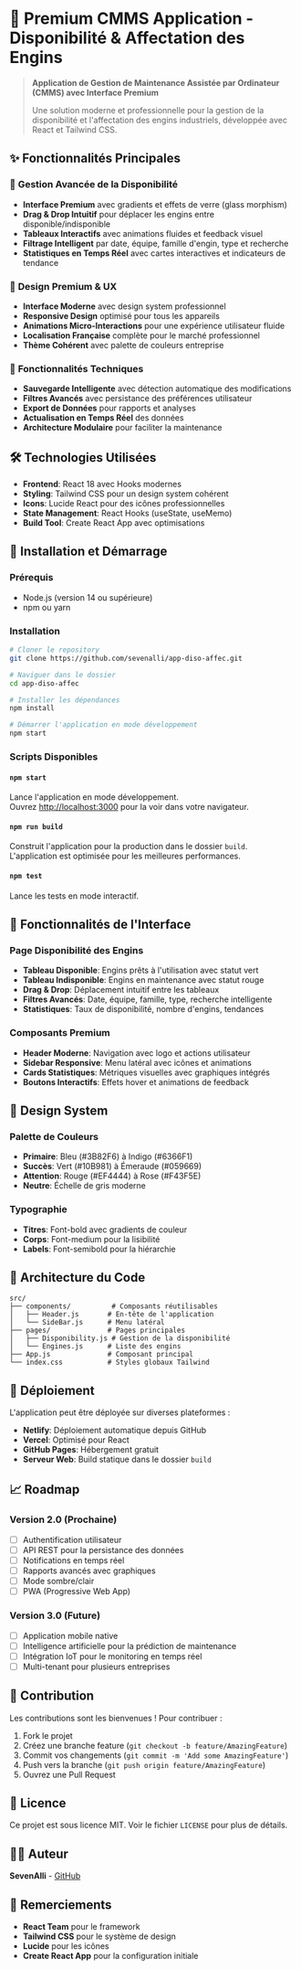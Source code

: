 # 🚀 Premium CMMS Application - Disponibilité & Affectation des Engins

> **Application de Gestion de Maintenance Assistée par Ordinateur (CMMS) avec Interface Premium**
>
> Une solution moderne et professionnelle pour la gestion de la disponibilité et l'affectation des engins industriels, développée avec React et Tailwind CSS.

## ✨ Fonctionnalités Principales

### 🎯 **Gestion Avancée de la Disponibilité**
- **Interface Premium** avec gradients et effets de verre (glass morphism)
- **Drag & Drop Intuitif** pour déplacer les engins entre disponible/indisponible
- **Tableaux Interactifs** avec animations fluides et feedback visuel
- **Filtrage Intelligent** par date, équipe, famille d'engin, type et recherche
- **Statistiques en Temps Réel** avec cartes interactives et indicateurs de tendance

### 🎨 **Design Premium & UX**
- **Interface Moderne** avec design system professionnel
- **Responsive Design** optimisé pour tous les appareils
- **Animations Micro-Interactions** pour une expérience utilisateur fluide
- **Localisation Française** complète pour le marché professionnel
- **Thème Cohérent** avec palette de couleurs entreprise

### 🔧 **Fonctionnalités Techniques**
- **Sauvegarde Intelligente** avec détection automatique des modifications
- **Filtres Avancés** avec persistance des préférences utilisateur
- **Export de Données** pour rapports et analyses
- **Actualisation en Temps Réel** des données
- **Architecture Modulaire** pour faciliter la maintenance

## 🛠️ Technologies Utilisées

- **Frontend**: React 18 avec Hooks modernes
- **Styling**: Tailwind CSS pour un design system cohérent
- **Icons**: Lucide React pour des icônes professionnelles
- **State Management**: React Hooks (useState, useMemo)
- **Build Tool**: Create React App avec optimisations

## 🚀 Installation et Démarrage

### Prérequis
- Node.js (version 14 ou supérieure)
- npm ou yarn

### Installation
```bash
# Cloner le repository
git clone https://github.com/sevenalli/app-diso-affec.git

# Naviguer dans le dossier
cd app-diso-affec

# Installer les dépendances
npm install

# Démarrer l'application en mode développement
npm start
```

### Scripts Disponibles

#### `npm start`
Lance l'application en mode développement.\
Ouvrez [http://localhost:3000](http://localhost:3000) pour la voir dans votre navigateur.

#### `npm run build`
Construit l'application pour la production dans le dossier `build`.\
L'application est optimisée pour les meilleures performances.

#### `npm test`
Lance les tests en mode interactif.

## 📱 Fonctionnalités de l'Interface

### **Page Disponibilité des Engins**
- **Tableau Disponible**: Engins prêts à l'utilisation avec statut vert
- **Tableau Indisponible**: Engins en maintenance avec statut rouge
- **Drag & Drop**: Déplacement intuitif entre les tableaux
- **Filtres Avancés**: Date, équipe, famille, type, recherche intelligente
- **Statistiques**: Taux de disponibilité, nombre d'engins, tendances

### **Composants Premium**
- **Header Moderne**: Navigation avec logo et actions utilisateur
- **Sidebar Responsive**: Menu latéral avec icônes et animations
- **Cards Statistiques**: Métriques visuelles avec graphiques intégrés
- **Boutons Interactifs**: Effets hover et animations de feedback

## 🎨 Design System

### **Palette de Couleurs**
- **Primaire**: Bleu (#3B82F6) à Indigo (#6366F1)
- **Succès**: Vert (#10B981) à Émeraude (#059669)
- **Attention**: Rouge (#EF4444) à Rose (#F43F5E)
- **Neutre**: Échelle de gris moderne

### **Typographie**
- **Titres**: Font-bold avec gradients de couleur
- **Corps**: Font-medium pour la lisibilité
- **Labels**: Font-semibold pour la hiérarchie

## 🔧 Architecture du Code

```
src/
├── components/          # Composants réutilisables
│   ├── Header.js       # En-tête de l'application
│   └── SideBar.js      # Menu latéral
├── pages/              # Pages principales
│   ├── Disponibility.js # Gestion de la disponibilité
│   └── Engines.js      # Liste des engins
├── App.js              # Composant principal
└── index.css           # Styles globaux Tailwind
```

## 🚀 Déploiement

L'application peut être déployée sur diverses plateformes :

- **Netlify**: Déploiement automatique depuis GitHub
- **Vercel**: Optimisé pour React
- **GitHub Pages**: Hébergement gratuit
- **Serveur Web**: Build statique dans le dossier `build`

## 📈 Roadmap

### **Version 2.0 (Prochaine)**
- [ ] Authentification utilisateur
- [ ] API REST pour la persistance des données
- [ ] Notifications en temps réel
- [ ] Rapports avancés avec graphiques
- [ ] Mode sombre/clair
- [ ] PWA (Progressive Web App)

### **Version 3.0 (Future)**
- [ ] Application mobile native
- [ ] Intelligence artificielle pour la prédiction de maintenance
- [ ] Intégration IoT pour le monitoring en temps réel
- [ ] Multi-tenant pour plusieurs entreprises

## 🤝 Contribution

Les contributions sont les bienvenues ! Pour contribuer :

1. Fork le projet
2. Créez une branche feature (`git checkout -b feature/AmazingFeature`)
3. Commit vos changements (`git commit -m 'Add some AmazingFeature'`)
4. Push vers la branche (`git push origin feature/AmazingFeature`)
5. Ouvrez une Pull Request

## 📄 Licence

Ce projet est sous licence MIT. Voir le fichier `LICENSE` pour plus de détails.

## 👨‍💻 Auteur

**SevenAlli** - [GitHub](https://github.com/sevenalli)

## 🙏 Remerciements

- **React Team** pour le framework
- **Tailwind CSS** pour le système de design
- **Lucide** pour les icônes
- **Create React App** pour la configuration initiale
